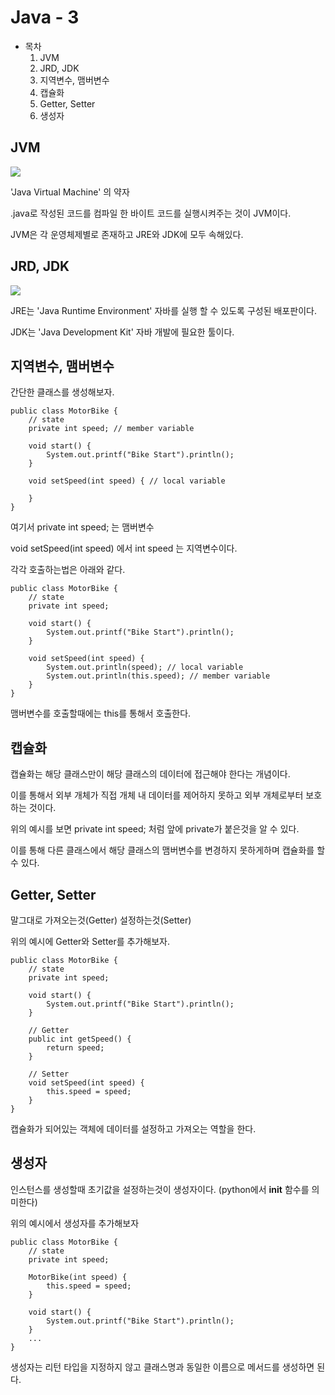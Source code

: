 # Java - 3

- 목차
    1. JVM
    2. JRD, JDK
    3. 지역변수, 맴버변수
    4. 캡슐화
    5. Getter, Setter
    6. 생성자

## JVM

![](https://velog.velcdn.com/images/deonii/post/d317bbed-3d0e-4fe4-9d52-a52836555dc8/image.png)

'Java Virtual Machine' 의 약자

.java로 작성된 코드를 컴파일 한 바이트 코드를 실행시켜주는 것이 JVM이다.

JVM은 각 운영체제별로 존재하고 JRE와 JDK에 모두 속해있다.

## JRD, JDK

![](https://velog.velcdn.com/images/deonii/post/dd3d3a6d-c65c-4990-92ce-14067a3fd5f1/image.png)

JRE는 'Java Runtime Environment' 자바를 실행 할 수 있도록 구성된 배포판이다.

JDK는 'Java Development Kit' 자바 개발에 필요한 툴이다.

## 지역변수, 맴버변수

간단한 클래스를 생성해보자.

```
public class MotorBike {
    // state
    private int speed; // member variable

    void start() {
        System.out.printf("Bike Start").println();
    }

    void setSpeed(int speed) { // local variable

    }
}
```

여기서 private int speed; 는 맴버변수

void setSpeed(int speed) 에서 int speed 는 지역변수이다.

각각 호출하는법은 아래와 같다.

```
public class MotorBike {
    // state
    private int speed;

    void start() {
        System.out.printf("Bike Start").println();
    }

    void setSpeed(int speed) {
        System.out.println(speed); // local variable
        System.out.println(this.speed); // member variable
    }
}
```

맴버변수를 호출할때에는 this를 통해서 호출한다.

## 캡슐화

캡슐화는 해당 클래스만이 해당 클래스의 데이터에 접근해야 한다는 개념이다.

이를 통해서 외부 개체가 직접 개체 내 데이터를 제어하지 못하고 외부 개체로부터 보호하는 것이다.

위의 예시를 보면 private int speed; 처럼 앞에 private가 붙은것을 알 수 있다.

이를 통해 다른 클래스에서 해당 클래스의 맴버변수를 변경하지 못하게하며 캡슐화를 할 수 있다.

## Getter, Setter

말그대로 가져오는것(Getter) 설정하는것(Setter)

위의 예시에 Getter와 Setter를 추가해보자.

```
public class MotorBike {
    // state
    private int speed;

    void start() {
        System.out.printf("Bike Start").println();
    }

    // Getter
    public int getSpeed() {
        return speed;
    }

    // Setter
    void setSpeed(int speed) {
        this.speed = speed;
    }
}
```

캡슐화가 되어있는 객체에 데이터를 설정하고 가져오는 역할을 한다.

## 생성자

인스턴스를 생성할때 초기값을 설정하는것이 생성자이다.
(python에서 __init__ 함수를 의미한다)

위의 예시에서 생성자를 추가해보자

```
public class MotorBike {
    // state
    private int speed;

    MotorBike(int speed) {
        this.speed = speed;
    }

    void start() {
        System.out.printf("Bike Start").println();
    }
    ...
}
```

생성자는 리턴 타입을 지정하지 않고 클래스명과 동일한 이름으로 메서드를 생성하면 된다.